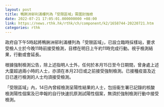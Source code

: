```yaml
---
layout: post
title: 鴨脷洲邨利滿樓列為「受限區域」需圍封強檢
date: 2022-07-21 17:05:01.000000000 +08:00
link: https://news.rthk.hk/rthk/ch/component/k2/1658744-20220721.htm
categories: rthk
---
```


政府自下午5時起將鴨脷洲邨利滿樓列為「受限區域」，已設立臨時採樣站，要求受檢人士於今晚11時前接受檢測，目標在明日上午約11時完成行動。視乎檢測結果，行動或會延長。

根據強制檢測公告，除上述指明人士外，任何於本月15日至今日期間，曾身處上述大廈超過兩小時的人士，亦須在本月23日或之前接受強制檢測。已接種疫苗及近日已進行檢測的人士均須接受檢測。

「受限區域」內，14日內曾經檢測呈陽性結果的人士，包括衞生署已記錄的核酸檢測陽性個案及已申報的自行快速抗原測試陽性個案，無須於強制檢測行動中接受檢測。
